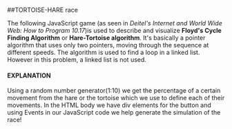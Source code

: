 ##TORTOISE-HARE race

The following JavaScript game (as seen in *Deitel's Internet and World Wide Web: How to Program 10.17*)is used to describe and visualize **Floyd's Cycle Finding Algorithm** or **Hare-Tortoise algorithm**. It's basically a pointer algorithm that uses only two pointers, moving through the sequence at different speeds. The algorithm is used to find a loop in a linked list. However in this problem, a linked list is not used. 
#### EXPLANATION

Using a random number generator(1:10) we get the percentage of a certain movement from the hare or the tortoise which we use to define each of their movements. In the HTML body we have div elements for the button and using Events in our JavaScript code we help generate the simulation of the race!
